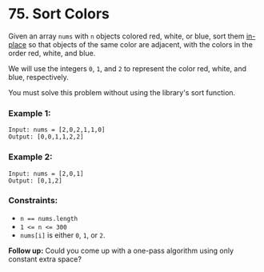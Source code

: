 # 75. Sort Colors

Given an array `nums` with `n` objects colored red, white, or blue, sort them [in-place](https://en.wikipedia.org/wiki/In-place_algorithm) so that objects of the same color are adjacent, with the colors in the order red, white, and blue.

We will use the integers `0`, `1`, and `2` to represent the color red, white, and blue, respectively.

You must solve this problem without using the library's sort function.

### Example 1:

```text
Input: nums = [2,0,2,1,1,0]
Output: [0,0,1,1,2,2]
```

### Example 2:

```text
Input: nums = [2,0,1]
Output: [0,1,2]
```

### Constraints:

- `n == nums.length`
- `1 <= n <= 300`
- `nums[i]` is either `0`, `1`, or `2`.

**Follow up:** Could you come up with a one-pass algorithm using only constant extra space?
